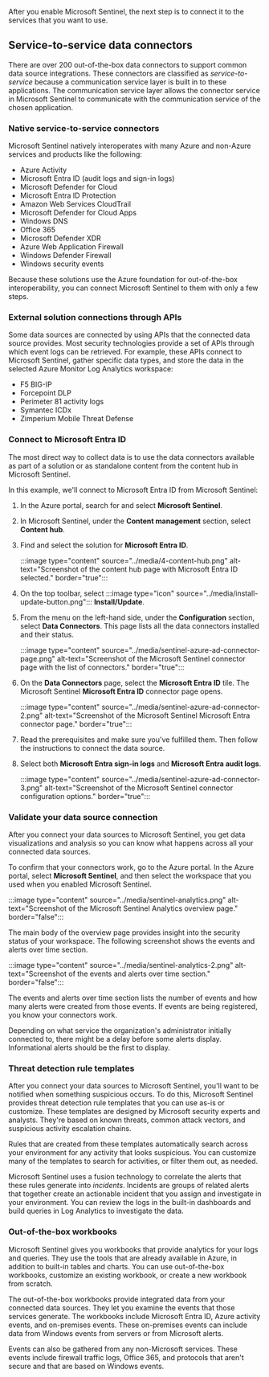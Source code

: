 After you enable Microsoft Sentinel, the next step is to connect it to the services that you want to use.

## Service-to-service data connectors

There are over 200 out-of-the-box data connectors to support common data source integrations. These connectors are classified as *service-to-service* because a communication service layer is built in to these applications. The communication service layer allows the connector service in Microsoft Sentinel to communicate with the communication service of the chosen application.

### Native service-to-service connectors

Microsoft Sentinel natively interoperates with many Azure and non-Azure services and products like the following:

- Azure Activity
- Microsoft Entra ID (audit logs and sign-in logs)
- Microsoft Defender for Cloud
- Microsoft Entra ID Protection
- Amazon Web Services CloudTrail
- Microsoft Defender for Cloud Apps
- Windows DNS
- Office 365
- Microsoft Defender XDR
- Azure Web Application Firewall
- Windows Defender Firewall
- Windows security events

Because these solutions use the Azure foundation for out-of-the-box interoperability, you can connect Microsoft Sentinel to them with only a few steps.

### External solution connections through APIs

Some data sources are connected by using APIs that the connected data source provides. Most security technologies provide a set of APIs through which event logs can be retrieved. For example, these APIs connect to Microsoft Sentinel, gather specific data types, and store the data in the selected Azure Monitor Log Analytics workspace:

- F5 BIG-IP
- Forcepoint DLP
- Perimeter 81 activity logs
- Symantec ICDx
- Zimperium Mobile Threat Defense

<a name='connect-to-azure-ad'></a>

### Connect to Microsoft Entra ID

The most direct way to collect data is to use the data connectors available as part of a solution or as standalone content from the content hub in Microsoft Sentinel. 

In this example, we'll connect to Microsoft Entra ID from Microsoft Sentinel:

1. In the Azure portal, search for and select **Microsoft Sentinel**.
1. In Microsoft Sentinel, under the **Content management** section, select **Content hub**.
1. Find and select the solution for **Microsoft Entra ID**.

    :::image type="content" source="../media/4-content-hub.png" alt-text="Screenshot of the content hub page with Microsoft Entra ID selected." border="true":::

1. On the top toolbar, select  :::image type="icon" source="../media/install-update-button.png"::: **Install/Update**.
1. From the menu on the left-hand side, under the **Configuration** section, select **Data Connectors**. This page lists all the data connectors installed and their status.

    :::image type="content" source="../media/sentinel-azure-ad-connector-page.png" alt-text="Screenshot of the Microsoft Sentinel connector page with the list of connectors." border="true":::

1. On the **Data Connectors** page, select the **Microsoft Entra ID** tile. The Microsoft Sentinel **Microsoft Entra ID** connector page opens.

    :::image type="content" source="../media/sentinel-azure-ad-connector-2.png" alt-text="Screenshot of the Microsoft Sentinel Microsoft Entra connector page." border="true":::

1. Read the prerequisites and make sure you've fulfilled them. Then follow the instructions to connect the data source.

1. Select both **Microsoft Entra sign-in logs** and **Microsoft Entra audit logs**.

    :::image type="content" source="../media/sentinel-azure-ad-connector-3.png" alt-text="Screenshot of the Microsoft Sentinel connector configuration options." border="true":::

### Validate your data source connection

After you connect your data sources to Microsoft Sentinel, you get data visualizations and analysis so you can know what happens across all your connected data sources.

To confirm that your connectors work, go to the Azure portal. In the Azure portal, select **Microsoft Sentinel**, and then select the workspace that you used when you enabled Microsoft Sentinel.

:::image type="content" source="../media/sentinel-analytics.png" alt-text="Screenshot of the Microsoft Sentinel Analytics overview page." border="false":::

The main body of the overview page provides insight into the security status of your workspace. The following screenshot shows the events and alerts over time section.

:::image type="content" source="../media/sentinel-analytics-2.png" alt-text="Screenshot of the events and alerts over time section." border="false":::

The events and alerts over time section lists the number of events and how many alerts were created from those events. If events are being registered, you know your connectors work.

Depending on what service the organization's administrator initially connected to, there might be a delay before some alerts display. Informational alerts should be the first to display.

### Threat detection rule templates

After you connect your data sources to Microsoft Sentinel, you'll want to be notified when something suspicious occurs. To do this, Microsoft Sentinel provides threat detection rule templates that you can use as-is or customize. These templates are designed by Microsoft security experts and analysts. They're based on known threats, common attack vectors, and suspicious activity escalation chains.

Rules that are created from these templates automatically search across your environment for any activity that looks suspicious. You can customize many of the templates to search for activities, or filter them out, as needed.

Microsoft Sentinel uses a fusion technology to correlate the alerts that these rules generate into *incidents*. Incidents are groups of related alerts that together create an actionable incident that you assign and investigate in your environment. You can review the logs in the built-in dashboards and build queries in Log Analytics to investigate the data.

### Out-of-the-box workbooks

Microsoft Sentinel gives you workbooks that provide analytics for your logs and queries. They use the tools that are already available in Azure, in addition to built-in tables and charts. You can use out-of-the-box workbooks, customize an existing workbook, or create a new workbook from scratch.

The out-of-the-box workbooks provide integrated data from your connected data sources. They let you examine the events that those services generate. The workbooks include Microsoft Entra ID, Azure activity events, and on-premises events. These on-premises events can include data from Windows events from servers or from Microsoft alerts.

Events can also be gathered from any non-Microsoft services. These events include firewall traffic logs, Office 365, and protocols that aren't secure and that are based on Windows events.

